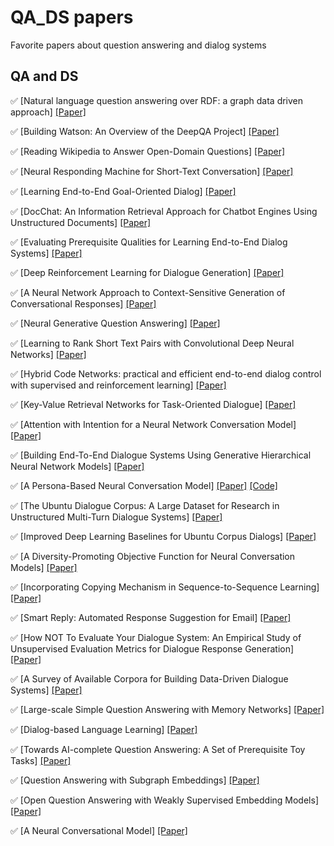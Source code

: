 # QA_DS papers
Favorite papers about question answering and dialog systems

## QA and DS
:white_check_mark: [Natural language question answering over RDF: a graph data driven approach] [[Paper]](https://pdfs.semanticscholar.org/cb4d/277a51da6894fe5143013978567ef5f805c8.pdf)

:white_check_mark: [Building Watson: An Overview of the DeepQA Project] [[Paper]](https://www.aaai.org/ojs/index.php/aimagazine/article/view/2303/2165)

:white_check_mark: [Reading Wikipedia to Answer Open-Domain Questions] [[Paper]](https://arxiv.org/pdf/1704.00051.pdf)

:white_check_mark: [Neural Responding Machine for Short-Text Conversation] [[Paper]](https://arxiv.org/pdf/1503.02364.pdf)

:white_check_mark: [Learning End-to-End Goal-Oriented Dialog] [[Paper]](https://arxiv.org/pdf/1503.02364.pdf)

:white_check_mark: [DocChat: An Information Retrieval Approach for Chatbot Engines Using Unstructured Documents] [[Paper]](http://aclweb.org/anthology/P16-1049)

:white_check_mark: [Evaluating Prerequisite Qualities for Learning End-to-End Dialog Systems] [[Paper]](https://arxiv.org/pdf/1511.06931.pdf)

:white_check_mark: [Deep Reinforcement Learning for Dialogue Generation] [[Paper]](https://arxiv.org/pdf/1606.01541.pdf)

:white_check_mark: [A Neural Network Approach to Context-Sensitive Generation of Conversational Responses] [[Paper]](https://arxiv.org/pdf/1506.06714.pdf)

:white_check_mark: [Neural Generative Question Answering] [[Paper]](https://arxiv.org/pdf/1512.01337.pdf)

:white_check_mark: [Learning to Rank Short Text Pairs with Convolutional Deep Neural Networks] [[Paper]](https://pdfs.semanticscholar.org/73d8/26d4c2363701b88e3e234fe3b8756c0f9671.pdf)

:white_check_mark: [Hybrid Code Networks: practical and efficient end-to-end dialog control with supervised and reinforcement learning] [[Paper]](https://arxiv.org/pdf/1702.03274.pdf)

:white_check_mark: [Key-Value Retrieval Networks for Task-Oriented Dialogue] [[Paper]](https://arxiv.org/pdf/1705.05414.pdf)

:white_check_mark: [Attention with Intention for a Neural Network Conversation Model] [[Paper]](https://arxiv.org/pdf/1510.08565.pdf)

:white_check_mark: [Building End-To-End Dialogue Systems Using Generative Hierarchical Neural Network Models] [[Paper]](https://arxiv.org/pdf/1507.04808.pdf)

:white_check_mark: [A Persona-Based Neural Conversation Model] [[Paper]](https://arxiv.org/pdf/1603.06155.pdf) [[Code]](https://github.com/jiweil/Neural-Dialogue-Generation)

:white_check_mark: [The Ubuntu Dialogue Corpus: A Large Dataset for Research in Unstructured Multi-Turn Dialogue Systems] [[Paper]](https://arxiv.org/pdf/1506.08909.pdf)

:white_check_mark: [Improved Deep Learning Baselines for Ubuntu Corpus Dialogs] [[Paper]](https://arxiv.org/pdf/1510.03753.pdf)

:white_check_mark: [A Diversity-Promoting Objective Function for Neural Conversation Models] [[Paper]](https://arxiv.org/pdf/1510.03055.pdf)

:white_check_mark: [Incorporating Copying Mechanism in Sequence-to-Sequence Learning] [[Paper]](https://arxiv.org/pdf/1603.06393.pdf)

:white_check_mark: [Smart Reply: Automated Response Suggestion for Email] [[Paper]](https://arxiv.org/pdf/1606.04870.pdf)

:white_check_mark: [How NOT To Evaluate Your Dialogue System: An Empirical Study of Unsupervised Evaluation Metrics for Dialogue Response Generation] [[Paper]](https://arxiv.org/pdf/1603.08023.pdf)

:white_check_mark: [A Survey of Available Corpora for Building Data-Driven Dialogue Systems] [[Paper]](https://arxiv.org/pdf/1512.05742.pdf)

:white_check_mark: [Large-scale Simple Question Answering with Memory Networks] [[Paper]](https://arxiv.org/pdf/1506.02075.pdf)

:white_check_mark: [Dialog-based Language Learning] [[Paper]](https://arxiv.org/pdf/1604.06045.pdf)

:white_check_mark: [Towards AI-complete Question Answering: A Set of Prerequisite Toy Tasks] [[Paper]](https://arxiv.org/pdf/1502.05698.pdf)

:white_check_mark: [Question Answering with Subgraph Embeddings] [[Paper]](https://arxiv.org/pdf/1406.3676.pdf)

:white_check_mark: [Open Question Answering with Weakly Supervised Embedding Models] [[Paper]](https://arxiv.org/pdf/1404.4326.pdf)

:white_check_mark: [A Neural Conversational Model] [[Paper]](https://arxiv.org/pdf/1506.05869.pdf)
